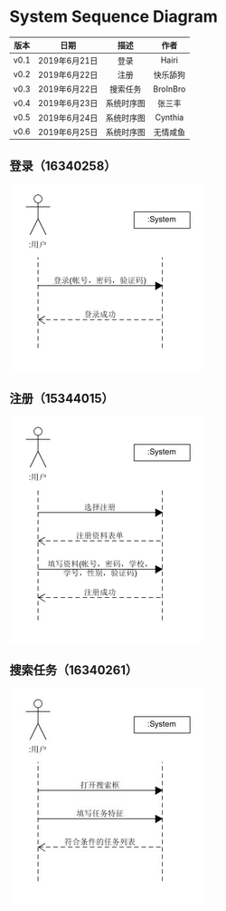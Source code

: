 # System Sequence Diagram

|版本|日期|描述|作者|
|:-:|:-:|:-:|:-:|
|v0.1|2019年6月21日|登录|Hairi|
|v0.2|2019年6月22日|注册|快乐舔狗|
|v0.3|2019年6月22日|搜索任务|BroInBro|
|v0.4|2019年6月23日|系统时序图|张三丰|
|v0.5|2019年6月24日|系统时序图|Cynthia|
|v0.6|2019年6月25日|系统时序图|无情咸鱼|

## 登录（16340258）

![ssd_search](../../assets/design/SSD_login.png)

## 注册（15344015）

![ssd_search](../../assets/design/SSD_register.png)

## 搜索任务（16340261）

![ssd_search](../../assets/design/SSD_search.png)